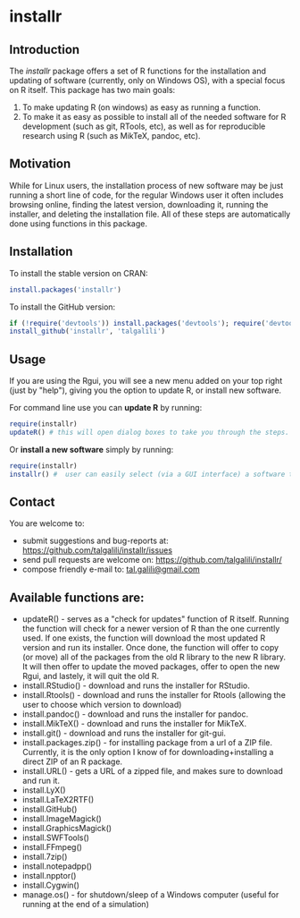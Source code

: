 # installr

## Introduction

The *installr* package offers a set of R functions for the installation and updating of software (currently, only on Windows OS), with a special focus on R itself. This package has two main goals:

1. To make updating R (on windows) as easy as running a function.
2. To make it as easy as possible to install all of the needed software for R development (such as git, RTools, etc), as well as for reproducible research using R (such as MikTeX, pandoc, etc).

## Motivation


While for Linux users, the installation process of new software may be just running a short line of code, for the regular Windows user it often includes browsing online, finding the latest version, downloading it, running the installer, and deleting the installation file. All of these steps are automatically done using functions in this package.

## Installation

To install the stable version on CRAN:

```r
install.packages('installr')
```

To install the GitHub version:

```r
if (!require('devtools')) install.packages('devtools'); require('devtools')
install_github('installr', 'talgalili')
```

## Usage

If you are using the Rgui, you will see a new menu added on your top right (just by "help"), giving you the option to update R, or install new software.

For command line use you can **update R** by running:

```r
require(installr)
updateR() # this will open dialog boxes to take you through the steps.
```

Or **install a new software** simply by running:

```r
require(installr)
installr() #  user can easily select (via a GUI interface) a software to install.
```


## Contact

You are welcome to:
* submit suggestions and bug-reports at: <https://github.com/talgalili/installr/issues>
* send pull requests are welcome on: <https://github.com/talgalili/installr/>
* compose friendly e-mail to: <tal.galili@gmail.com>


## Available functions are:

* updateR() - serves as a "check for updates" function of R itself.  Running the function will check for a newer version of R than the one currently used.  If one exists, the function will download the most updated R version and run its installer.  Once done, the function will offer to copy (or move) all of the packages from the old R library to the new R library. It will then offer to update the moved packages, offer to open the new Rgui, and lastely, it will quit the old R.
* install.RStudio() - download and runs the installer for RStudio.
* install.Rtools() - download and runs the installer for Rtools (allowing the user to choose which version to download)	
* install.pandoc() - download and runs the installer for pandoc.
* install.MikTeX() - download and runs the installer for MikTeX.
* install.git() - download and runs the installer for git-gui.
* install.packages.zip() - for installing package from a url of a ZIP file.  Currently, it is the only option I know of for downloading+installing a direct ZIP of an R package.
* install.URL() - gets a URL of a zipped file, and makes sure to download and run it.
* install.LyX()
* install.LaTeX2RTF()
* install.GitHub()
* install.ImageMagick()
* install.GraphicsMagick()
* install.SWFTools()
* install.FFmpeg()
* install.7zip()
* install.notepadpp()
* install.npptor()
* install.Cygwin()
* manage.os() - for shutdown/sleep of a Windows computer (useful for running at the end of a simulation)
